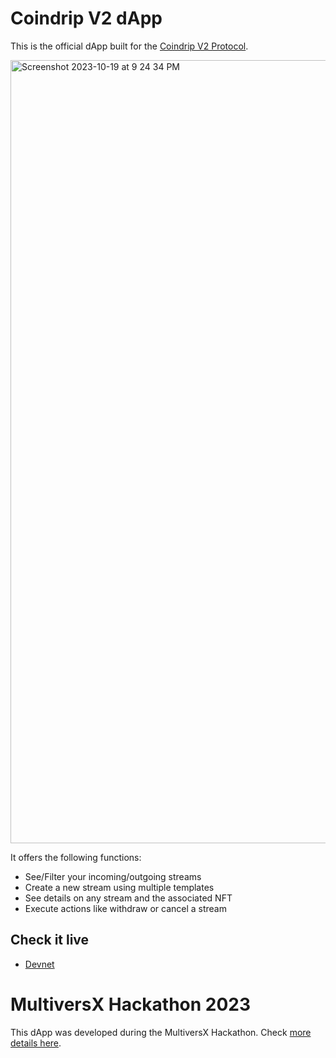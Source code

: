 # Coindrip V2 dApp

This is the official dApp built for the [Coindrip V2 Protocol](https://github.com/CoinDrip-finance/protocol-v2).

<img width="1253" alt="Screenshot 2023-10-19 at 9 24 34 PM" src="https://github.com/CoinDrip-finance/client-v2/assets/63841990/79dc4158-d427-40ef-818d-57d353c699f3">

It offers the following functions:

- See/Filter your incoming/outgoing streams
- Create a new stream using multiple templates
- See details on any stream and the associated NFT
- Execute actions like withdraw or cancel a stream

## Check it live

- [Devnet](https://devnet-v2.coindrip.finance/)

# MultiversX Hackathon 2023

This dApp was developed during the MultiversX Hackathon. Check [more details here](https://github.com/CoinDrip-finance/protocol-v2#multiversx-hackathon-2023).
